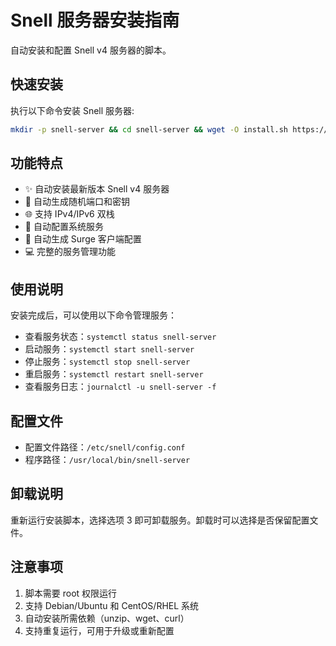 # Snell 服务器安装指南

自动安装和配置 Snell v4 服务器的脚本。

## 快速安装

执行以下命令安装 Snell 服务器:

```bash
mkdir -p snell-server && cd snell-server && wget -O install.sh https://raw.githubusercontent.com/erjin-zhi/surge-snippets/main/snell-server/install-snell-v4.sh && chmod +x install.sh && ./install.sh
```

## 功能特点

- ✨ 自动安装最新版本 Snell v4 服务器
- 🔄 自动生成随机端口和密钥
- 🌐 支持 IPv4/IPv6 双栈
- 🚀 自动配置系统服务
- 📱 自动生成 Surge 客户端配置
- 💻 完整的服务管理功能

## 使用说明

安装完成后，可以使用以下命令管理服务：

- 查看服务状态：`systemctl status snell-server`
- 启动服务：`systemctl start snell-server`
- 停止服务：`systemctl stop snell-server`
- 重启服务：`systemctl restart snell-server`
- 查看服务日志：`journalctl -u snell-server -f`

## 配置文件

- 配置文件路径：`/etc/snell/config.conf`
- 程序路径：`/usr/local/bin/snell-server`

## 卸载说明

重新运行安装脚本，选择选项 3 即可卸载服务。卸载时可以选择是否保留配置文件。

## 注意事项

1. 脚本需要 root 权限运行
2. 支持 Debian/Ubuntu 和 CentOS/RHEL 系统
3. 自动安装所需依赖（unzip、wget、curl）
4. 支持重复运行，可用于升级或重新配置